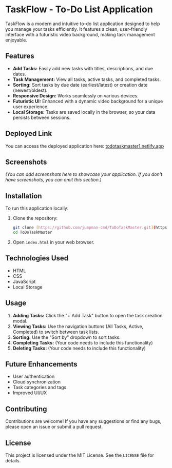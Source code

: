 # TaskFlow - To-Do List Application

TaskFlow is a modern and intuitive to-do list application designed to help you manage your tasks efficiently. It features a clean, user-friendly interface with a futuristic video background, making task management enjoyable.

## Features

* **Add Tasks:** Easily add new tasks with titles, descriptions, and due dates.
* **Task Management:** View all tasks, active tasks, and completed tasks.
* **Sorting:** Sort tasks by due date (earliest/latest) or creation date (newest/oldest).
* **Responsive Design:** Works seamlessly on various devices.
* **Futuristic UI:** Enhanced with a dynamic video background for a unique user experience.
* **Local Storage:** Tasks are saved locally in the browser, so your data persists between sessions.

## Deployed Link

You can access the deployed application here: [todotaskmaster1.netlify.app](https://todotaskmaster1.netlify.app)

## Screenshots

*(You can add screenshots here to showcase your application. If you don't have screenshots, you can omit this section.)*

## Installation

To run this application locally:

1.  Clone the repository:

    ```bash
    git clone [https://github.com/jumpman-cmd/ToDoTaskMaster.git](https://github.com/jumpman-cmd/ToDoTaskMaster.git)
    cd ToDoTaskMaster
    ```

2.  Open `index.html` in your web browser.

## Technologies Used

* HTML
* CSS
* JavaScript
* Local Storage

## Usage

1.  **Adding Tasks:** Click the "+ Add Task" button to open the task creation modal.
2.  **Viewing Tasks:** Use the navigation buttons (All Tasks, Active, Completed) to switch between task lists.
3.  **Sorting:** Use the "Sort by" dropdown to sort tasks.
4.  **Completing Tasks:** (Your code needs to include this functionality)
5.  **Deleting Tasks:** (Your code needs to include this functionality)

## Future Enhancements

* User authentication
* Cloud synchronization
* Task categories and tags
* Improved UI/UX

## Contributing

Contributions are welcome! If you have any suggestions or find any bugs, please open an issue or submit a pull request.

## License

This project is licensed under the MIT License. See the `LICENSE` file for details.
